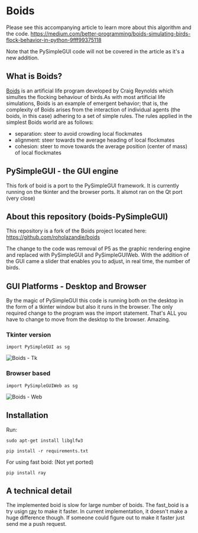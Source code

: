 # Boids

Please see this accompanying article to learn more about this algorithm and the code.
https://medium.com/better-programming/boids-simulating-birds-flock-behavior-in-python-9fff99375118

Note that the PySimpleGUI code will not be covered in the article as it's a new addition.

## What is Boids?
[Boids](https://en.wikipedia.org/wiki/Boids) is an artificial life program developed by Craig Reynolds which simultes the flocking behaviour of birds.As with most artificial life simulations, Boids is an example of emergent behavior; that is, the complexity of Boids arises from the interaction of individual agents (the boids, in this case) adhering to a set of simple rules. The rules applied in the simplest Boids world are as follows:

* separation: steer to avoid crowding local flockmates
* alignment: steer towards the average heading of local flockmates
* cohesion: steer to move towards the average position (center of mass) of local flockmates

## PySimpleGUI - the GUI engine
This fork of boid is a port to the PySimpleGUI framework.  It is currently running on the tkinter and the browser ports.  It alsmot ran on the Qt port (very close)

## About this repository (boids-PySimpleGUI)
This repository is a fork of the Boids project located here:
https://github.com/roholazandie/boids

The change to the code was removal of P5 as the graphic rendering engine and replaced with PySimpleGUI and PySimpleGUIWeb.  With the addition of the GUI came a slider that enables you to adjust, in real time, the number of birds.

## GUI Platforms - Desktop and Browser

By the magic of PySimpleGUI this code is running both on the desktop in the form of a tkinter window but also it runs in the browser.  The only required change to the program was the import statement.  That's ALL you have to change to move from the desktop to the browser.  Amazing.

### Tkinter version
`import PySimpleGUI as sg`

![Boids - Tk](https://user-images.githubusercontent.com/13696193/59565880-8ec5de80-9026-11e9-9832-ab7b05fd7b5c.gif)

### Browser based
`import PySimpleGUIWeb as sg`

![Boids - Web](https://user-images.githubusercontent.com/13696193/59565883-9a190a00-9026-11e9-80c9-1822b2cda6af.gif)


## Installation

 Run:
 ```
 sudo apt-get install libglfw3
 ```
 ```
pip install -r requirements.txt
```
For using fast boid:  (Not yet ported)
```
pip install ray
```

## A technical detail
The implemented boid is slow for large number of boids. The fast_boid is a try usign [ray](https://github.com/ray-project/ray) to make it faster. In current implementation, it doesn't make a huge difference though. If someone could figure out to make it faster just send me a push request.
